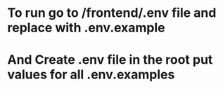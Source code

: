 # To run go to /frontend/.env file and replace with .env.example

# And Create .env file in the root put values for all .env.examples
